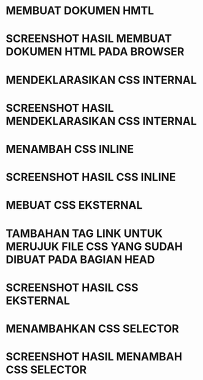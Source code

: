 # MEMBUAT DOKUMEN HMTL

# SCREENSHOT HASIL MEMBUAT DOKUMEN HTML PADA BROWSER

# MENDEKLARASIKAN CSS INTERNAL

# SCREENSHOT HASIL MENDEKLARASIKAN CSS INTERNAL

# MENAMBAH CSS INLINE

# SCREENSHOT HASIL CSS INLINE

# MEBUAT CSS EKSTERNAL

# TAMBAHAN TAG LINK UNTUK MERUJUK FILE CSS YANG SUDAH DIBUAT PADA BAGIAN HEAD

# SCREENSHOT HASIL CSS EKSTERNAL

# MENAMBAHKAN CSS SELECTOR

# SCREENSHOT HASIL MENAMBAH CSS SELECTOR

